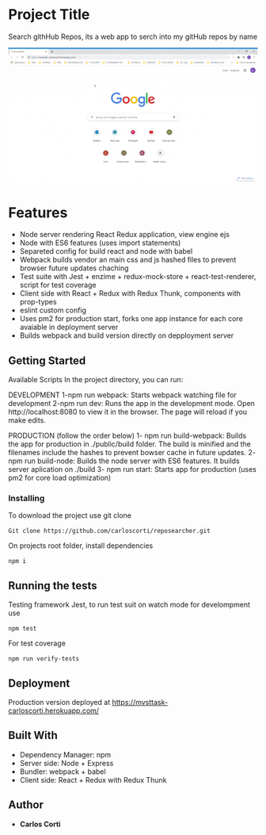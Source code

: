# Project Title

Search githHub Repos, its a web app to serch into my gitHub repos by name

![GIF](/MVSTTask.CarlosCorti.gif)

# Features

- Node server rendering React Redux application, view engine ejs
- Node with ES6 features (uses import statements)
- Separeted config for build react and node with babel
- Webpack builds vendor an main css and js hashed files to prevent browser future updates chaching
- Test suite with Jest + enzime + redux-mock-store + react-test-renderer, script for test coverage
- Client side with React + Redux with Redux Thunk, components with prop-types
- eslint custom config
- Uses pm2 for production start, forks one app instance for each core avaiable in deployment server
- Builds webpack and build version directly on depployment server

## Getting Started

Available Scripts In the project directory, you can run:

DEVELOPMENT
1-npm run webpack: Starts webpack watching file for development
2-npm run dev: Runs the app in the development mode. Open http://localhost:8080 to view it in the browser. The page will reload if you make edits.

PRODUCTION (follow the order below)
1- npm run build-webpack: Builds the app for production in ./public/build folder. The build is minified and the filenames include the hashes to prevent bowser cache in future updates.
2- npm run build-node: Builds the node server with ES6 features. It builds server aplication on ./build
3- npm run start: Starts app for production (uses pm2 for core load optimization)

### Installing

To download the project use git clone

```
Git clone https://github.com/carloscorti/reposearcher.git
```

On projects root folder, install dependencies

```
npm i
```

## Running the tests

Testing framework Jest, to run test suit on watch mode for develompment use

```
npm test
```

For test coverage

```
npm run verify-tests
```

## Deployment

Production version deployed at https://mvsttask-carloscorti.herokuapp.com/

## Built With

- Dependency Manager: npm
- Server side: Node + Express
- Bundler: webpack + babel
- Client side: React + Redux with Redux Thunk

## Author

- **Carlos Corti**
